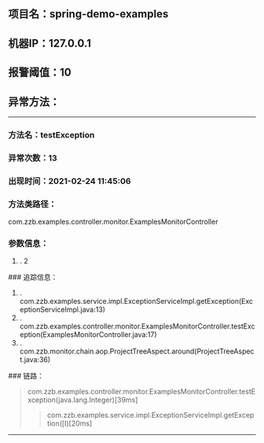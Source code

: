 
## 项目名：spring-demo-examples

## 机器IP：127.0.0.1

## 报警阈值：10

## 异常方法：

***
### 方法名：**testException**

### 异常次数：13

### 出现时间：2021-02-24 11:45:06

### 方法类路径：

com.zzb.examples.controller.monitor.ExamplesMonitorController

### 参数信息：

<ol><li>. 2</li>
</ol>
### 追踪信息：

<ol><li>. com.zzb.examples.service.impl.ExceptionServiceImpl.getException(ExceptionServiceImpl.java:13)</li>
<li>. com.zzb.examples.controller.monitor.ExamplesMonitorController.testException(ExamplesMonitorController.java:17)</li>
<li>. com.zzb.monitor.chain.aop.ProjectTreeAspect.around(ProjectTreeAspect.java:36)</li>
</ol>
### 链路： 

>com.zzb.examples.controller.monitor.ExamplesMonitorController.testException(java.lang.Integer)[39ms]
>>	com.zzb.examples.service.impl.ExceptionServiceImpl.getException([I)[20ms]




***